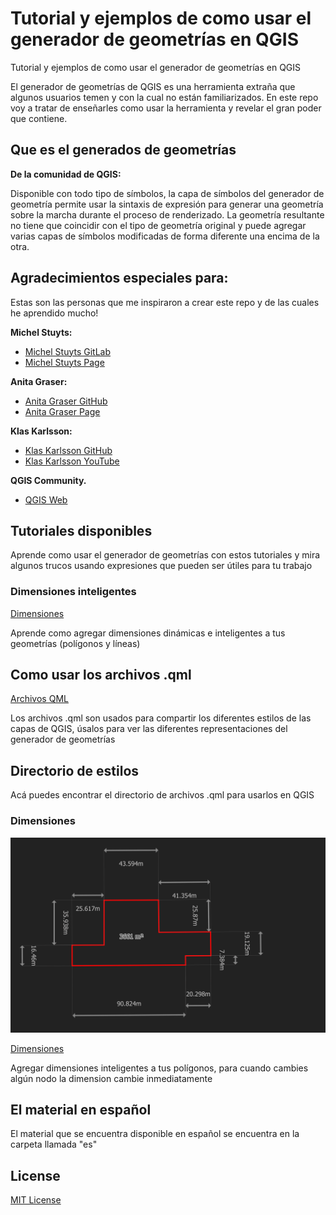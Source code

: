 # Tutorial y ejemplos de como usar el generador de geometrías en QGIS

Tutorial y ejemplos de como usar el generador de geometrías en QGIS

El generador de geometrías de QGIS es una herramienta extraña que algunos
usuarios temen y con la cual no están familiarizados. En este repo voy a tratar
de enseñarles como usar la herramienta y revelar el gran poder que contiene.  

## Que es el generados de geometrías

**De la comunidad de QGIS:**

Disponible con todo tipo de símbolos, la capa de símbolos del generador de geometría permite usar la sintaxis de expresión para generar una geometría sobre la marcha durante el proceso de renderizado. La geometría resultante no tiene que coincidir con el tipo de geometría original y puede agregar varias capas de símbolos modificadas de forma diferente una encima de la otra.

## Agradecimientos especiales para:

Estas son las personas que me inspiraron a crear este repo y de las cuales he 
aprendido mucho!

**Michel Stuyts:**

- [Michel Stuyts
  GitLab](https://gitlab.com/GIS-projects/qgis-geometry-generator-examples) 
- [Michel Stuyts Page](https://michelstuyts.be/)

**Anita Graser:**

- [Anita Graser GitHub](https://github.com/anitagraser/QGIS-resources)
- [Anita Graser Page](https://anitagraser.com/)

**Klas Karlsson:**

- [Klas Karlsson GitHub](https://github.com/klakar/QGIS_resources)
- [Klas Karlsson YouTube](https://www.youtube.com/channel/UCxs7cfMwzgGZhtUuwhny4-Q)

**QGIS Community.**

- [QGIS Web](https://www.qgis.org/en/site/)

## Tutoriales disponibles

Aprende como usar el generador de geometrías con estos tutoriales y mira algunos
trucos usando expresiones que pueden ser útiles para tu trabajo

### Dimensiones inteligentes

[Dimensiones](/tutoriales)

Aprende como agregar dimensiones dinámicas e inteligentes a tus geometrías
(polígonos y líneas)


## Como usar los archivos .qml

[Archivos QML](../qml)

Los archivos .qml son usados para compartir los diferentes estilos de las capas
de QGIS, úsalos para ver las diferentes representaciones del generador de
geometrías

## Directorio de estilos

Acá puedes encontrar el directorio de archivos .qml para usarlos en QGIS

### Dimensiones

![Polygon Dimensions](../img/Polygon_with_dimensions.png)

[Dimensiones](/qml/dimensions)

Agregar dimensiones inteligentes a tus polígonos, para cuando cambies algún nodo la dimension cambie inmediatamente

## El material en español

El material que se encuentra disponible en español se encuentra en la carpeta
llamada "es"

## License

[MIT License](LICENSE.md)
